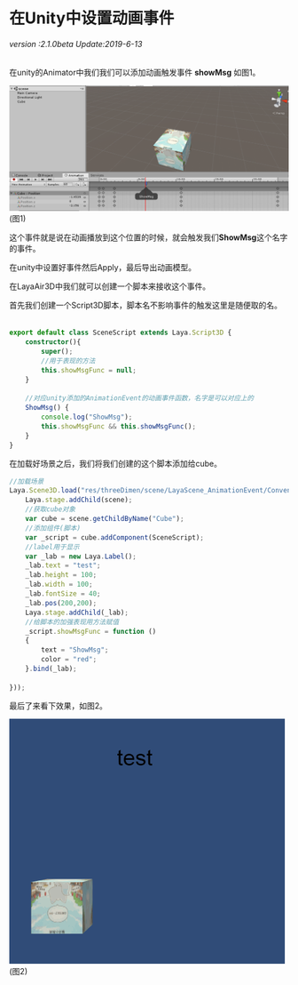 # 在Unity中设置动画事件

###### *version :2.1.0beta   Update:2019-6-13*

在unity的Animator中我们我们可以添加动画触发事件 **showMsg** 如图1。

![](img/1.png)<br>(图1)

这个事件就是说在动画播放到这个位置的时候，就会触发我们**ShowMsg**这个名字的事件。

在unity中设置好事件然后Apply，最后导出动画模型。

在LayaAir3D中我们就可以创建一个脚本来接收这个事件。

首先我们创建一个Script3D脚本，脚本名不影响事件的触发这里是随便取的名。

```typescript

export default class SceneScript extends Laya.Script3D {
	constructor(){
		super();
    	//用于表现的方法
        this.showMsgFunc = null;
	}
	
	//对应unity添加的AnimationEvent的动画事件函数，名字是可以对应上的
	ShowMsg() {
		console.log("ShowMsg");
		this.showMsgFunc && this.showMsgFunc();
	}
}
```

在加载好场景之后，我们将我们创建的这个脚本添加给cube。

```typescript
//加载场景
Laya.Scene3D.load("res/threeDimen/scene/LayaScene_AnimationEvent/Conventional/layaScene.ls", Laya.Handler.create(this, function(scene) {
    Laya.stage.addChild(scene);
    //获取cube对象
    var cube = scene.getChildByName("Cube");
    //添加组件(脚本)
    var _script = cube.addComponent(SceneScript);
    //label用于显示
    var _lab = new Laya.Label();
    _lab.text = "test";
    _lab.height = 100;
    _lab.width = 100;
    _lab.fontSize = 40;
    _lab.pos(200,200);
    Laya.stage.addChild(_lab);
	//给脚本的加强表现用方法赋值
    _script.showMsgFunc = function () 
    {
        text = "ShowMsg";
        color = "red";
    }.bind(_lab);
    
}));
```

最后了来看下效果，如图2。

![](img/2.gif)<br>(图2)

